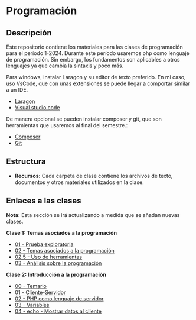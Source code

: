 # Programación

## Descripción

Este repositorio contiene los materiales para las clases de programación para el período 1-2024.
Durante este período usaremos php como lenguaje de programación. Sin embargo, los fundamentos son aplicables a otros lenguajes ya que cambia la sintaxis y poco más.

Para windows, instalar Laragon y su editor de texto preferido. En mi caso, uso VsCode, que con unas extensiones se puede llegar a comportar similar a un IDE.

* [Laragon](https://laragon.org/)
* [Visual studio code](https://code.visualstudio.com/)

De manera opcional se pueden instalar composer y git, que son herramientas que usaremos al final del semestre.:

* [Composer](https://getcomposer.org/)
* [Git](https://git-scm.com/)

## Estructura

* **Recursos:** Cada carpeta de clase contiene los archivos de texto, documentos y otros materiales utilizados en la clase.

## Enlaces a las clases

**Nota:** Esta sección se irá actualizando a medida que se añadan nuevas clases. 

**Clase 1: Temas asociados a la programación**

* [01 - Prueba exploratoria](https://github.com/eduardr10/Recursos-para-estudiantes/blob/main/CLASE-01%2004-03-2024/01%20-%20Prueba%20exploratoria.yaml)
* [02 - Temas asociados a la programación](https://github.com/eduardr10/Recursos-para-estudiantes/blob/main/CLASE-01%2004-03-2024/02%20-%20Temas%20asociados%20a%20la%20programaci%C3%B3n.yaml)
* [02.5 - Uso de herramientas](https://github.com/eduardr10/Recursos-para-estudiantes/blob/main/CLASE-01%2004-03-2024/02.5%20-%20Uso%20de%20herramientas.yaml)
* [03 - Análisis sobre la programación](https://github.com/eduardr10/Recursos-para-estudiantes/blob/main/CLASE-01%2004-03-2024/03%20-%20Analisis%20de%20la%20programaci%C3%B3n.yaml)

**Clase 2: Introducción a la programación**

* [00 - Temario](https://github.com/eduardr10/Recursos-para-estudiantes/blob/main/CLASE-02%2011-03-2024/00%20-%20temario.yaml)
* [01 - Cliente-Servidor](https://github.com/eduardr10/Recursos-para-estudiantes/blob/main/CLASE-02%2011-03-2024/01%20-%20cliente-servidor.txt)
* [02 - PHP como lenguaje de servidor](https://github.com/eduardr10/Recursos-para-estudiantes/blob/main/CLASE-02%2011-03-2024/02%20-%20PHP%20como%20lenguaje%20de%20servidor)
* [03 - Variables](https://github.com/eduardr10/Recursos-para-estudiantes/blob/main/CLASE-02%2011-03-2024/03%20-%20variables.txt)
* [04 - echo - Mostrar datos al cliente](https://github.com/eduardr10/Recursos-para-estudiantes/blob/main/CLASE-02%2011-03-2024/04%20-%20echo%20-%20Mostrar%20datos%20al%20cliente.txt)